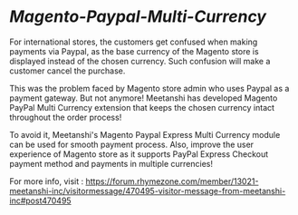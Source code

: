 # _Magento-Paypal-Multi-Currency_
For international stores, the customers get confused when making payments via Paypal, as the base currency of the Magento store is displayed instead of the chosen currency. Such confusion will make a customer cancel the purchase. 

This was the problem faced by Magento store admin who uses Paypal as a payment gateway. But not anymore! Meetanshi has developed Magento PayPal Multi Currency extension that keeps the chosen currency intact throughout the order process! 

To avoid it, Meetanshi's Magento Paypal Express Multi Currency module can be used for smooth payment process. Also, improve the user experience of Magento store as it supports PayPal Express Checkout payment method and payments in multiple currencies! 

For more info, visit : https://forum.rhymezone.com/member/13021-meetanshi-inc/visitormessage/470495-visitor-message-from-meetanshi-inc#post470495
